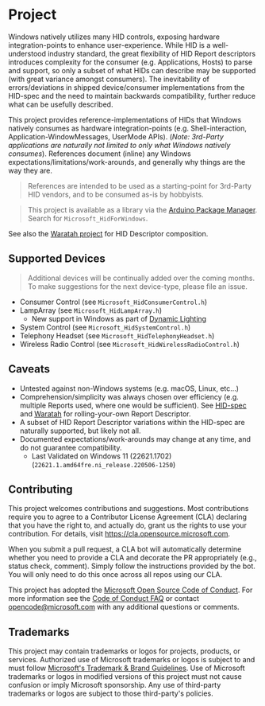 # Project

Windows natively utilizes many HID controls, exposing hardware integration-points to enhance user-experience.  While HID is a well-understood industry standard, the great flexibility of HID Report descriptors introduces complexity for the consumer (e.g. Applications, Hosts) to parse and support, so only a subset of what HIDs can describe may be supported (with great variance amongst consumers).  The inevitability of errors/deviations in shipped device/consumer implementations from the HID-spec and the need to maintain backwards compatibility, further reduce what can be usefully described.

This project provides reference-implementations of HIDs that Windows natively consumes as hardware integration-points (e.g. Shell-interaction, Application-WindowMessages, UserMode APIs).  (*Note: 3rd-Party applications are naturally not limited to only what Windows natively consumes*).  References document (inline) any Windows expectations/limitations/work-arounds, and generally why things are the way they are.

> References are intended to be used as a starting-point for 3rd-Party HID vendors, and to be consumed as-is by hobbyists.

> This project is available as a library via the [Arduino Package Manager](https://reference.arduino.cc/reference/en/libraries/microsoft_hidforwindows/).  Search for `Microsoft_HidForWindows`.

See also the [Waratah project](https://github.com/microsoft/hidtools) for HID Descriptor composition.

## Supported Devices

> Additional devices will be continually added over the coming months.  To make suggestions for the next device-type, please file an issue.

- Consumer Control  (see `Microsoft_HidConsumerControl.h`)
- LampArray (see `Microsoft_HidLampArray.h`)
  - New support in Windows as part of [Dynamic Lighting](https://blogs.windows.com/windows-insider/2023/06/07/announcing-windows-11-insider-preview-build-23475/)
- System Control (see `Microsoft_HidSystemControl.h`)
- Telephony Headset (see `Microsoft_HidTelephonyHeadset.h`)
- Wireless Radio Control (see `Microsoft_HidWirelessRadioControl.h`)

## Caveats
- Untested against non-Windows systems (e.g. macOS, Linux, etc…)
- Comprehension/simplicity was always chosen over efficiency  (e.g. multiple Reports used, where one would be sufficient).  See [HID-spec](https://usb.org/document-library/device-class-definition-hid-111) and [Waratah](https://github.com/microsoft/hidtools) for rolling-your-own Report Descriptor.
- A subset of HID Report Descriptor variations within the HID-spec are naturally supported, but likely not all.
- Documented expectations/work-arounds may change at any time, and do not guarantee compatibility.
  - Last Validated on Windows 11 (22621.1702) (`22621.1.amd64fre.ni_release.220506-1250`)

## Contributing

This project welcomes contributions and suggestions.  Most contributions require you to agree to a
Contributor License Agreement (CLA) declaring that you have the right to, and actually do, grant us
the rights to use your contribution. For details, visit https://cla.opensource.microsoft.com.

When you submit a pull request, a CLA bot will automatically determine whether you need to provide
a CLA and decorate the PR appropriately (e.g., status check, comment). Simply follow the instructions
provided by the bot. You will only need to do this once across all repos using our CLA.

This project has adopted the [Microsoft Open Source Code of Conduct](https://opensource.microsoft.com/codeofconduct/).
For more information see the [Code of Conduct FAQ](https://opensource.microsoft.com/codeofconduct/faq/) or
contact [opencode@microsoft.com](mailto:opencode@microsoft.com) with any additional questions or comments.

## Trademarks

This project may contain trademarks or logos for projects, products, or services. Authorized use of Microsoft 
trademarks or logos is subject to and must follow 
[Microsoft's Trademark & Brand Guidelines](https://www.microsoft.com/en-us/legal/intellectualproperty/trademarks/usage/general).
Use of Microsoft trademarks or logos in modified versions of this project must not cause confusion or imply Microsoft sponsorship.
Any use of third-party trademarks or logos are subject to those third-party's policies.
